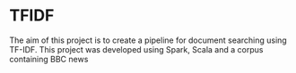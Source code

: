 # TFIDF

The aim of this project is to create a pipeline for document searching using TF-IDF. This project was developed using Spark, Scala and a corpus containing BBC news 
